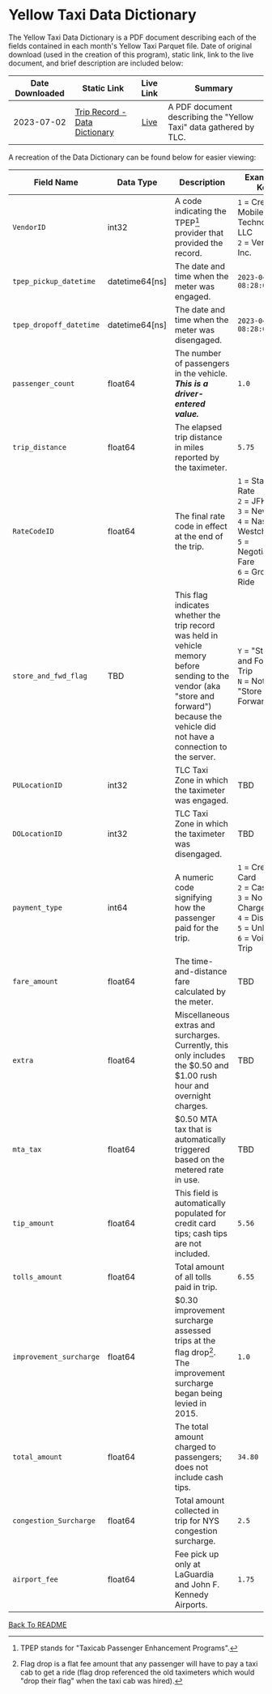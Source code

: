 # Yellow Taxi Data Dictionary

The Yellow Taxi Data Dictionary is a PDF document describing each of the fields contained in each month's Yellow Taxi Parquet file. Date of original download (used in the creation of this program), static link, link to the live document, and brief description are included below:

| Date Downloaded | Static Link | Live Link | Summary |
| :---: | --- | :---: | --- |
| 2023-07-02 | [Trip Record - Data Dictionary](./refs/data_dictionary_trip_records_yellow.pdf) | [Live](https://www.nyc.gov/assets/tlc/downloads/pdf/data_dictionary_trip_records_yellow.pdf) | A PDF document describing the "Yellow Taxi" data gathered by TLC. |

A recreation of the Data Dictionary can be found below for easier viewing:

| Field Name | Data Type | Description | Example / Key |
| --- | --- | --- | --- |
| `VendorID` | int32 | A code indicating the TPEP[^1] provider that provided the record. | `1` = Creative Mobile Technologies, LLC <br/> `2` = VeriFone, Inc. |
| `tpep_pickup_datetime` | datetime64[ns] | The date and time when the meter was engaged. | `2023-04-03 08:28:00` |
| `tpep_dropoff_datetime` | datetime64[ns] | The date and time when the meter was disengaged. | `2023-04-03 08:28:00` |
| `passenger_count` | float64 | The number of passengers in the vehicle. <br/> **_This is a driver-entered value._** | `1.0` |
| `trip_distance` | float64 | The elapsed trip distance in miles reported by the taximeter. | `5.75` |
| `RateCodeID` | float64 | The final rate code in effect at the end of the trip. | `1` = Standard Rate <br/> `2` = JFK <br/> `3` = Newark <br/> `4` = Nassau or Westchester <br/> `5` = Negotiated Fare <br/> `6` = Group Ride |
| `store_and_fwd_flag` | TBD | This flag indicates whether the trip record was held in vehicle memory before sending to the vendor (aka "store and forward") because the vehicle did not have a connection to the server. | `Y` = "Store and Forward" Trip <br/> `N` = Not a "Store and Forward" trip |
| `PULocationID` | int32 | TLC Taxi Zone in which the taximeter was engaged. | TBD |
| `DOLocationID` | int32 | TLC Taxi Zone in which the taximeter was disengaged. | TBD |
| `payment_type` | int64 | A numeric code signifying how the passenger paid for the trip. | `1` = Credit Card <br/> `2` = Cash <br/> `3` = No Charge <br/> `4` = Dispute <br/> `5` = Unknown <br/> `6` = Voided Trip |
| `fare_amount` | float64 | The time-and-distance fare calculated by the meter. | TBD |
| `extra` | float64 | Miscellaneous extras and surcharges. Currently, this only includes the $0.50 and $1.00 rush hour and overnight charges. | TBD |
| `mta_tax` | float64 | $0.50 MTA tax that is automatically triggered based on the metered rate in use. | TBD |
| `tip_amount` | float64 | This field is automatically populated for credit card tips; cash tips are not included. | `5.56` |
| `tolls_amount` | float64 | Total amount of all tolls paid in trip. | `6.55` |
| `improvement_surcharge` | float64 | $0.30 improvement surcharge assessed trips at the flag drop[^2]. The improvement surcharge began being levied in 2015. | `1.0` |
| `total_amount` | float64 | The total amount charged to passengers; does not include cash tips. | `34.80` |
| `congestion_Surcharge` | float64 | Total amount collected in trip for NYS congestion surcharge. | `2.5` |
| `airport_fee` | float64 | Fee pick up only at LaGuardia and John F. Kennedy Airports. | `1.75` |

[Back To README](https://github.com/rscottlundgren/tiny-yellow-cabs)

[^1]: TPEP stands for "Taxicab Passenger Enhancement Programs".

[^2]: Flag drop is a flat fee amount that any passenger will have to pay a taxi cab to get a ride (flag drop referenced the old taximeters which would "drop their flag" when the taxi cab was hired).